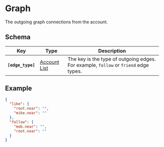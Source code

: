 # Graph

The outgoing graph connections from the account.

## Schema

| Key | Type | Description |
| --- | --- | --- |
| **`[edge_type]`** | [Account List](../common/AccountList.md) | The key is the type of outgoing edges. For example, `follow` or `friend` edge types. |

## Example

```json
{
  "like": {
    "root.near": "",
    "mike.near": ""
  },
  "follow": {
    "mob.near": "",
    "root.near": ""
  }
}
```
